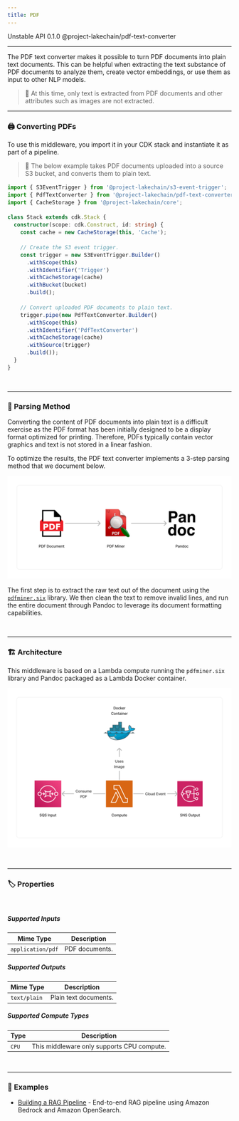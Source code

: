 ```yaml
---
title: PDF
---
```


<span title="Label: Pro" data-view-component="true" class="Label Label--api text-uppercase">
  Unstable API
</span>
<span title="Label: Pro" data-view-component="true" class="Label Label--version text-uppercase">
  0.1.0
</span>
<span title="Label: Pro" data-view-component="true" class="Label Label--package">
  @project-lakechain/pdf-text-converter
</span>
<br>

---

The PDF text converter makes it possible to turn PDF documents into plain text documents. This can be helpful when extracting the text substance of PDF documents to analyze them, create vector embeddings, or use them as input to other NLP models.

> 💁 At this time, only text is extracted from PDF documents and other attributes such as images are not extracted.

---

### 🖨️ Converting PDFs

To use this middleware, you import it in your CDK stack and instantiate it as part of a pipeline.

> 💁 The below example takes PDF documents uploaded into a source S3 bucket, and converts them to plain text.

```typescript
import { S3EventTrigger } from '@project-lakechain/s3-event-trigger';
import { PdfTextConverter } from '@project-lakechain/pdf-text-converter';
import { CacheStorage } from '@project-lakechain/core';

class Stack extends cdk.Stack {
  constructor(scope: cdk.Construct, id: string) {
    const cache = new CacheStorage(this, 'Cache');
    
    // Create the S3 event trigger.
    const trigger = new S3EventTrigger.Builder()
      .withScope(this)
      .withIdentifier('Trigger')
      .withCacheStorage(cache)
      .withBucket(bucket)
      .build();
    
    // Convert uploaded PDF documents to plain text.
    trigger.pipe(new PdfTextConverter.Builder()
      .withScope(this)
      .withIdentifier('PdfTextConverter')
      .withCacheStorage(cache)
      .withSource(trigger)
      .build());
  }
}
```

<br>

---

### 📝 Parsing Method

Converting the content of PDF documents into plain text is a difficult exercise as the PDF format has been initially designed to be a display format optimized for printing. Therefore, PDFs typically contain vector graphics and text is not stored in a linear fashion.

To optimize the results, the PDF text converter implements a 3-step parsing method that we document below.

![PDF Parsing Method](../../../assets/pdf-parsing.png)

The first step is to extract the raw text out of the document using the [`pdfminer.six`](https://pdfminersix.readthedocs.io/en/latest/) library. We then clean the text to remove invalid lines, and run the entire document through Pandoc to leverage its document formatting capabilities.

<br>

---

### 🏗️ Architecture

This middleware is based on a Lambda compute running the `pdfminer.six` library and Pandoc packaged as a Lambda Docker container.

![PDF Text Converter Architecture](../../../assets/pdf-text-converter-architecture.png)

<br>

---

### 🏷️ Properties

<br>

##### Supported Inputs

|  Mime Type  | Description |
| ----------- | ----------- |
| `application/pdf` | PDF documents. |

##### Supported Outputs

|  Mime Type  | Description |
| ----------- | ----------- |
| `text/plain` | Plain text documents. |

##### Supported Compute Types

| Type  | Description |
| ----- | ----------- |
| `CPU` | This middleware only supports CPU compute. |

<br>

---

### 📖 Examples

- [Building a RAG Pipeline](https://github.com/awslabs/project-lakechain/tree/main/examples/end-to-end-use-cases/building-a-rag-pipeline/) - End-to-end RAG pipeline using Amazon Bedrock and Amazon OpenSearch.
